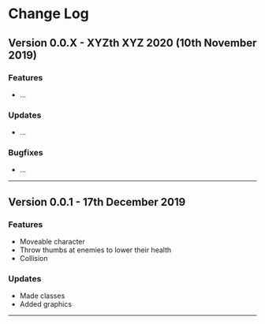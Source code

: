 # Change Log

## Version 0.0.X - XYZth XYZ 2020 (10th November 2019)

### Features

* ...

### Updates

* ...

### Bugfixes

* ...

---
## Version 0.0.1 - 17th December 2019

### Features

* Moveable character
* Throw thumbs at enemies to lower their health
* Collision

### Updates

* Made classes
* Added graphics

---